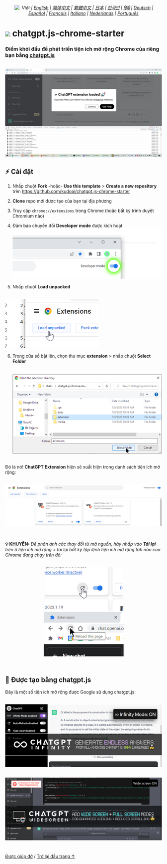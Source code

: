 <div align="center">
    <h6>
        <a href="../"><img height=15 style="margin: 0 3px -2px" src="https://raw.githubusercontent.com/kudoai/chatgpt.js/0fc3060273fcff77d3e2ff968d5c74acdab62beb/media/images/icons/earth-americas-icon32.svg"></a> Việt | <a href="../..#readme">English</a> | <a href="../zh-cn#readme">简体中文</a> | <a href="../zh-tw#readme">繁體中文</a> | <a href="../ja#readme">日本</a> | <a href="../ko#readme">한국인</a> | <a href="../hi#readme">हिंदी</a> | <a href="../de#readme">Deutsch</a> | <a href="../es#readme">Español</a> | <a href="../fr#readme">Français</a> | <a href="../it#readme">Italiano</a> | <a href="../nl#readme">Nederlands</a> | <a href="../pt#readme">Português</a>
    </h6>
</div>

# <img height=21 src="https://www.google.com/chrome/static/images/favicons/apple-icon-60x60.png"> chatgpt.js-chrome-starter

<h3>Điểm khởi đầu để phát triển tiện ích mở rộng Chrome của riêng bạn bằng <a href="https://github.com/kudoai/chatgpt.js">chatgpt.js</a></h3>

<br>

<img src="../../media/images/screenshots/extension-loaded.png">

## ⚡ Cài đặt

1. Nhấp chuột **Fork** -hoặc- **Use this template** > **Create a new repository** trên https://github.com/kudoai/chatgpt.js-chrome-starter

2. **Clone** repo mới được tạo của bạn tại địa phương

3. Truy cập `chrome://extensions` trong Chrome (hoặc bất kỳ trình duyệt Chromium nào)

4. Đảm bảo chuyển đổi **Developer mode** được kích hoạt<br>
![](../../media/images/screenshots/developer-mode-toggle.png)

5. Nhấp chuột **Load unpacked**<br><br>
<img src="../../media/images/screenshots/load-unpacked-button.png">
<br>

6. Trong cửa sổ bật lên, chọn thư mục **extension** > nhấp chuột **Select Folder**<br><br><br>
<img src="../../media/images/screenshots/select-extension-folder.png"><br><br>

Đó là nó! **ChatGPT Extension** hiện sẽ xuất hiện trong danh sách tiện ích mở rộng:

<br>

<img src="../../media/images/screenshots/chatgpt-extension-in-list.png">

<p><br>

**💡 KHUYÊN:** _Để phản ánh các thay đổi từ mã nguồn, hãy nhấp vào **Tải lại** trên ô tiện ích mở rộng + tải lại bất kỳ tập lệnh tiện ích mở rộng tab nào của Chrome đang chạy trên đó:_

<div align="center">

<br>

<img src="../../media/images/screenshots/reload-extension-button.png">
<img src="../../media/images/screenshots/reload-page-button.png">

<p><br>

</div>

## 🤖 Được tạo bằng chatgpt.js

Đây là một số tiện ích mở rộng được Google sử dụng chatgpt.js:

<div align="center">

<br>


<a href="https://chatgptinfinity.com" target="_blank" rel="noopener">
    <img width=777 src="https://raw.githubusercontent.com/adamlui/chatgpt-infinity/main/chrome/media/images/tiles/marquee-promo-tile-1400x560.png">
</a>

<p><br>

<a href="https://chatgptwidescreen.com" target="_blank" rel="noopener">
    <img width=777 src="https://raw.githubusercontent.com/adamlui/chatgpt-widescreen/main/chrome/media/images/tiles/marquee-promo-tile-1400x560.png">
</a>

</div>

#

<a href="https://github.com/kudoai/chatgpt.js-chrome-starter/issues">Được giúp đỡ</a> / <a href="#">Trở lại đầu trang ↑</a>
